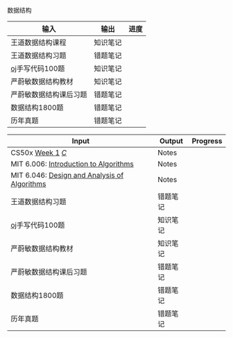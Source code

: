 数据结构

| 输入                                                          | 输出   | 进度 |
| ----------------------------------------------------------- | ---- | -- |
| 王道数据结构课程                                                    | 知识笔记 |    |
| 王道数据结构习题                                                    | 错题笔记 |    |
| [oj](https://dsa.cs.tsinghua.edu.cn/oj/index.shtml)手写代码100题 | 知识笔记 |    |
| 严蔚敏数据结构教材                                                   | 知识笔记 |    |
| 严蔚敏数据结构课后习题                                                 | 错题笔记 |    |
| 数据结构1800题                                                   | 错题笔记 |    |
| 历年真题                                                        | 错题笔记 |    |

| Input                                                                                                                             | Output | Progress |
| --------------------------------------------------------------------------------------------------------------------------------- | ------ | -------- |
| CS50x [Week 1](https://cs50.harvard.edu/x/2025/weeks/1/#week-1-c) [*C*](https://cs50.harvard.edu/x/2025/weeks/1/#week-1-c)        | Notes  |          |
| MIT 6.006: [Introduction to Algorithms](https://ocw.mit.edu/courses/6-006-introduction-to-algorithms-spring-2020/)                | Notes  |          |
| MIT 6.046: [Design and Analysis of Algorithms](https://ocw.mit.edu/courses/6-046j-design-and-analysis-of-algorithms-spring-2015/) | Notes  |          |
| 王道数据结构习题                                                                                                                          | 错题笔记   |          |
| [oj](https://dsa.cs.tsinghua.edu.cn/oj/index.shtml)手写代码100题                                                                       | 知识笔记   |          |
| 严蔚敏数据结构教材                                                                                                                         | 知识笔记   |          |
| 严蔚敏数据结构课后习题                                                                                                                       | 错题笔记   |          |
| 数据结构1800题                                                                                                                         | 错题笔记   |          |
| 历年真题                                                                                                                              | 错题笔记   |          |
